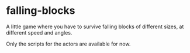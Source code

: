# falling-blocks
A little game where you have to survive falling blocks of different sizes, at different speed and angles.

Only the scripts for the actors are available for now.
